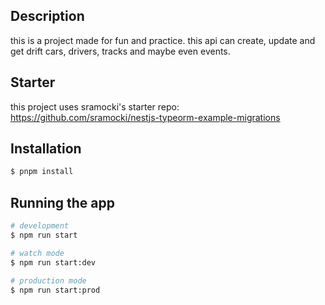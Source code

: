 
## Description

this is a project made for fun and practice. this api can create, update and get drift cars, drivers, tracks and maybe even events.

## Starter

this project uses sramocki's starter repo: https://github.com/sramocki/nestjs-typeorm-example-migrations

## Installation

```bash
$ pnpm install
```

## Running the app

```bash
# development
$ npm run start

# watch mode
$ npm run start:dev

# production mode
$ npm run start:prod
```


